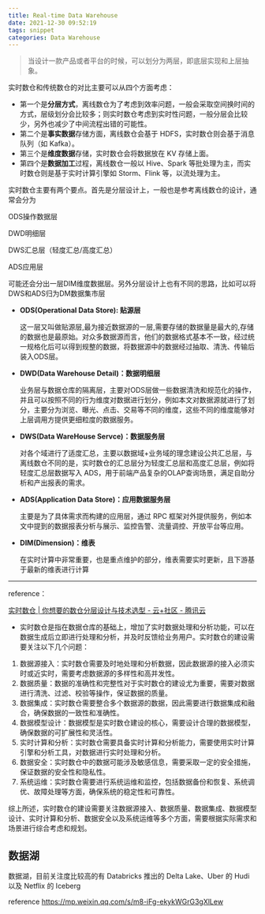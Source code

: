 ```yaml
---
title: Real-time Data Warehouse
date: 2021-12-30 09:52:19
tags: snippet
categories: Data Warehouse
---
```


> 当设计一款产品或者平台的时候，可以划分为两层，即底层实现和上层抽象。

实时数仓和传统数仓的对比主要可以从四个方面考虑：

- 第一个是**分层方式**，离线数仓为了考虑到效率问题，一般会采取空间换时间的方式，层级划分会比较多；则实时数仓考虑到实时性问题，一般分层会比较少，另外也减少了中间流程出错的可能性。
- 第二个是**事实数据**存储方面，离线数仓会基于 HDFS，实时数仓则会基于消息队列（如 Kafka）。
- 第三个是**维度数据**存储，实时数仓会将数据放在 KV 存储上面。
- 第四个是**数据加工**过程，离线数仓一般以 Hive、Spark 等批处理为主，而实时数仓则是基于实时计算引擎如 Storm、Flink 等，以流处理为主。

实时数仓主要有两个要点。首先是分层设计上，一般也是参考离线数仓的设计，通常会分为

ODS操作数据层

DWD明细层

DWS汇总层（轻度汇总/高度汇总）

ADS应用层

可能还会分出一层DIM维度数据层。另外分层设计上也有不同的思路，比如可以将DWS和ADS归为DM数据集市层



- **ODS(Operational Data Store): 贴源层**

  这一层又叫做贴源层,最为接近数据源的一层,需要存储的数据量是最大的,存储的数据也是最原始。对众多数据源而言，他们的数据格式基本不一致，经过统一规格化后可以得到规整的数据，将数据源中的数据经过抽取、清洗、传输后装入ODS层。

- **DWD(Data Warehouse Detail)：数据明细层**

  业务层与数据仓库的隔离层，主要对ODS层做一些数据清洗和规范化的操作，并且可以按照不同的行为维度对数据进行划分，例如本文对数据源就进行了划分，主要分为浏览、曝光、点击、交易等不同的维度，这些不同的维度能够对上层调用方提供更细粒度的数据服务。

- **DWS(Data WareHouse Servce)：数据服务层**

  对各个域进行了适度汇总，主要以数据域+业务域的理念建设公共汇总层，与离线数仓不同的是，实时数仓的汇总层分为轻度汇总层和高度汇总层，例如将轻度汇总层数据写入 ADS，用于前端产品复杂的OLAP查询场景，满足自助分析和产出报表的需求。

- **ADS(Application Data Store)：应用数据服务层**

  主要是为了具体需求而构建的应用层，通过 RPC 框架对外提供服务，例如本文中提到的数据报表分析与展示、监控告警、流量调控、开放平台等应用。

- **DIM(Dimension)：维表**

  在实时计算中非常重要，也是重点维护的部分，维表需要实时更新，且下游基于最新的维表进行计算

---

reference：

[实时数仓 | 你想要的数仓分层设计与技术选型 - 云+社区 - 腾讯云](https://cloud.tencent.com/developer/article/1618182)



- 实时数仓是指在数据仓库的基础上，增加了实时数据处理和分析功能，可以在数据生成后立即进行处理和分析，并及时反馈给业务用户。实时数仓的建设需要关注以下几个问题：

1. 数据源接入：实时数仓需要及时地处理和分析数据，因此数据源的接入必须实时或近实时，需要考虑数据源的多样性和高并发性。
2. 数据质量：数据的准确性和完整性对于实时数仓的建设尤为重要，需要对数据进行清洗、过滤、校验等操作，保证数据的质量。
3. 数据集成：实时数仓需要整合多个数据源的数据，因此需要进行数据集成和融合，确保数据的一致性和准确性。
4. 数据模型设计：数据模型是实时数仓建设的核心，需要设计合理的数据模型，确保数据的可扩展性和灵活性。
5. 实时计算和分析：实时数仓需要具备实时计算和分析能力，需要使用实时计算引擎和分析工具，对数据进行实时处理和分析。
6. 数据安全：实时数仓中的数据可能涉及敏感信息，需要采取一定的安全措施，保证数据的安全性和隐私性。
7. 系统运维：实时数仓需要进行系统运维和监控，包括数据备份和恢复、系统调优、故障处理等方面，确保系统的稳定性和可靠性。

综上所述，实时数仓的建设需要关注数据源接入、数据质量、数据集成、数据模型设计、实时计算和分析、数据安全以及系统运维等多个方面，需要根据实际需求和场景进行综合考虑和规划。

## 数据湖

数据湖，目前关注度比较高的有 Databricks 推出的 Delta Lake、Uber 的 Hudi 以及 Netflix 的 Iceberg

reference https://mp.weixin.qq.com/s/m8-iFg-ekykWGrG3gXlLew
